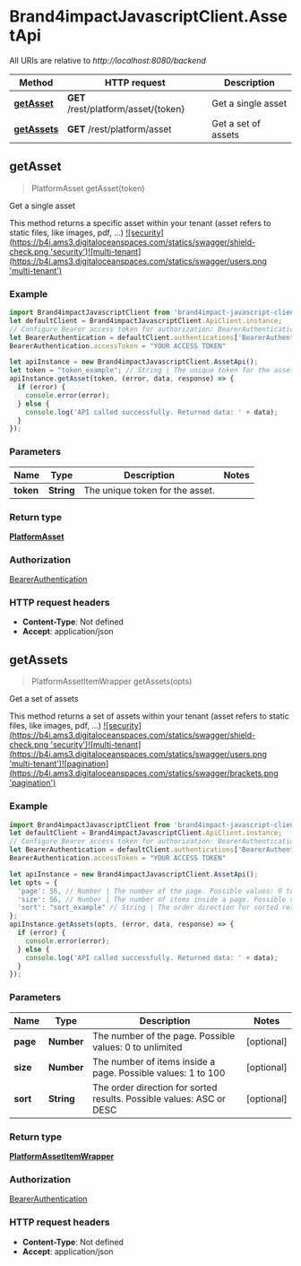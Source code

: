 # Brand4impactJavascriptClient.AssetApi

All URIs are relative to *http://localhost:8080/backend*

Method | HTTP request | Description
------------- | ------------- | -------------
[**getAsset**](AssetApi.md#getAsset) | **GET** /rest/platform/asset/{token} | Get a single asset
[**getAssets**](AssetApi.md#getAssets) | **GET** /rest/platform/asset | Get a set of assets



## getAsset

> PlatformAsset getAsset(token)

Get a single asset

This method returns a specific asset within your tenant (asset refers to static files, like images, pdf, ...)  [![security](https://b4i.ams3.digitaloceanspaces.com/statics/swagger/shield-check.png &#39;security&#39;)](http://localhost:8080/backend/blog/home#seguridad)[![multi-tenant](https://b4i.ams3.digitaloceanspaces.com/statics/swagger/users.png &#39;multi-tenant&#39;)](http://localhost:8080/backend/blog/home#multitenant)

### Example

```javascript
import Brand4impactJavascriptClient from 'brand4impact-javascript-client';
let defaultClient = Brand4impactJavascriptClient.ApiClient.instance;
// Configure Bearer access token for authorization: BearerAuthentication
let BearerAuthentication = defaultClient.authentications['BearerAuthentication'];
BearerAuthentication.accessToken = "YOUR ACCESS TOKEN"

let apiInstance = new Brand4impactJavascriptClient.AssetApi();
let token = "token_example"; // String | The unique token for the asset.
apiInstance.getAsset(token, (error, data, response) => {
  if (error) {
    console.error(error);
  } else {
    console.log('API called successfully. Returned data: ' + data);
  }
});
```

### Parameters


Name | Type | Description  | Notes
------------- | ------------- | ------------- | -------------
 **token** | **String**| The unique token for the asset. | 

### Return type

[**PlatformAsset**](PlatformAsset.md)

### Authorization

[BearerAuthentication](../README.md#BearerAuthentication)

### HTTP request headers

- **Content-Type**: Not defined
- **Accept**: application/json


## getAssets

> PlatformAssetItemWrapper getAssets(opts)

Get a set of assets

This method returns a set of assets within your tenant (asset refers to static files, like images, pdf, ...)    [![security](https://b4i.ams3.digitaloceanspaces.com/statics/swagger/shield-check.png &#39;security&#39;)](http://localhost:8080/backend/blog/home#seguridad)[![multi-tenant](https://b4i.ams3.digitaloceanspaces.com/statics/swagger/users.png &#39;multi-tenant&#39;)](http://localhost:8080/backend/blog/home#multitenant)[![pagination](https://b4i.ams3.digitaloceanspaces.com/statics/swagger/brackets.png &#39;pagination&#39;)](http://localhost:8080/backend/blog/home#pagination)

### Example

```javascript
import Brand4impactJavascriptClient from 'brand4impact-javascript-client';
let defaultClient = Brand4impactJavascriptClient.ApiClient.instance;
// Configure Bearer access token for authorization: BearerAuthentication
let BearerAuthentication = defaultClient.authentications['BearerAuthentication'];
BearerAuthentication.accessToken = "YOUR ACCESS TOKEN"

let apiInstance = new Brand4impactJavascriptClient.AssetApi();
let opts = {
  'page': 56, // Number | The number of the page. Possible values: 0 to unlimited
  'size': 56, // Number | The number of items inside a page. Possible values: 1 to 100
  'sort': "sort_example" // String | The order direction for sorted results. Possible values: ASC or DESC
};
apiInstance.getAssets(opts, (error, data, response) => {
  if (error) {
    console.error(error);
  } else {
    console.log('API called successfully. Returned data: ' + data);
  }
});
```

### Parameters


Name | Type | Description  | Notes
------------- | ------------- | ------------- | -------------
 **page** | **Number**| The number of the page. Possible values: 0 to unlimited | [optional] 
 **size** | **Number**| The number of items inside a page. Possible values: 1 to 100 | [optional] 
 **sort** | **String**| The order direction for sorted results. Possible values: ASC or DESC | [optional] 

### Return type

[**PlatformAssetItemWrapper**](PlatformAssetItemWrapper.md)

### Authorization

[BearerAuthentication](../README.md#BearerAuthentication)

### HTTP request headers

- **Content-Type**: Not defined
- **Accept**: application/json

